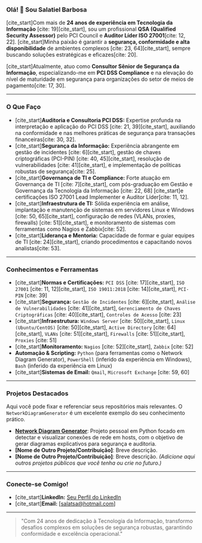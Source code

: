 ### Olá! 👋 Sou Salatiel Barbosa

[cite_start]Com mais de **24 anos de experiência em Tecnologia da Informação** [cite: 19][cite_start], sou um profissional **QSA (Qualified Security Assessor)** pelo PCI Council e **Auditor Líder ISO 27001**[cite: 12, 22]. [cite_start]Minha paixão é garantir a **segurança, conformidade e alta disponibilidade** de ambientes complexos [cite: 23, 64][cite_start], sempre buscando soluções estratégicas e eficazes[cite: 20].

[cite_start]Atualmente, atuo como **Consultor Sênior de Segurança da Informação**, especializando-me em **PCI DSS Compliance** e na elevação do nível de maturidade em segurança para organizações do setor de meios de pagamento[cite: 17, 30].

---

### O Que Faço

* [cite_start]**Auditoria e Consultoria PCI DSS:** Expertise profunda na interpretação e aplicação do PCI DSS [cite: 21, 39][cite_start], auxiliando na conformidade e nas melhores práticas de segurança para transações financeiras[cite: 30, 32].
* [cite_start]**Segurança da Informação:** Experiência abrangente em gestão de incidentes [cite: 6][cite_start], gestão de chaves criptográficas (PCI-PIN) [cite: 40, 45][cite_start], resolução de vulnerabilidades [cite: 41][cite_start], e implementação de políticas robustas de segurança[cite: 25].
* [cite_start]**Governança de TI e Compliance:** Forte atuação em Governança de TI [cite: 7][cite_start], com pós-graduação em Gestão e Governança da Tecnologia da Informação [cite: 22, 68] [cite_start]e certificações ISO 27001 Lead Implementer e Auditor Líder[cite: 11, 12].
* [cite_start]**Infraestrutura de TI:** Sólida experiência em análise, implantação e manutenção de sistemas em servidores Linux e Windows [cite: 50, 65][cite_start], configuração de redes (VLANs, proxies, firewalls) [cite: 51][cite_start], e monitoramento de sistemas com ferramentas como Nagios e Zabbix[cite: 52].
* [cite_start]**Liderança e Mentoria:** Capacidade de formar e guiar equipes de TI [cite: 24][cite_start], criando procedimentos e capacitando novos analistas[cite: 53].

---

### Conhecimentos e Ferramentas

* [cite_start]**Normas e Certificações:** `PCI DSS` [cite: 17][cite_start], `ISO 27001` [cite: 11, 12][cite_start], `ISO 19011:2018` [cite: 14][cite_start], `PCI-PIN` [cite: 39]
* [cite_start]**Segurança:** `Gestão de Incidentes` [cite: 6][cite_start], `Análise de Vulnerabilidades` [cite: 41][cite_start], `Gerenciamento de Chaves Criptográficas` [cite: 40][cite_start], `Controles de Acesso` [cite: 23]
* [cite_start]**Infraestrutura:** `Windows Server` [cite: 50][cite_start], `Linux (Ubuntu/CentOS)` [cite: 50][cite_start], `Active Directory` [cite: 64][cite_start], `VLANs` [cite: 51][cite_start], `Firewalls` [cite: 51][cite_start], `Proxies` [cite: 51]
* [cite_start]**Monitoramento:** `Nagios` [cite: 52][cite_start], `Zabbix` [cite: 52]
* **Automação & Scripting:** `Python` (para ferramentas como o Network Diagram Generator), `PowerShell` (inferido da experiência em Windows), `Bash` (inferido da experiência em Linux)
* [cite_start]**Sistemas de Email:** `Qmail`, `Microsoft Exchange` [cite: 59, 60]

---

### Projetos Destacados

Aqui você pode fixar e referenciar seus repositórios mais relevantes. O `NetworkDiagramGenerator` é um excelente exemplo do seu conhecimento prático.

* **[Network Diagram Generator](https://github.com/SeuUsuario/NetworkDiagramGenerator)**: Projeto pessoal em Python focado em detectar e visualizar conexões de rede em hosts, com o objetivo de gerar diagramas explicativos para segurança e auditoria.
* **[Nome de Outro Projeto/Contribuição]**: Breve descrição.
* **[Nome de Outro Projeto/Contribuição]**: Breve descrição.
    *(Adicione aqui outros projetos públicos que você tenha ou crie no futuro.)*

---

### Conecte-se Comigo!

* [cite_start]**LinkedIn:** [Seu Perfil do LinkedIn](https://www.linkedin.com/in/salatiel-barbosa-b5331067/) 
* [cite_start]**Email:** [salatsa@hotmail.com] 

---

> "Com 24 anos de dedicação à Tecnologia da Informação, transformo desafios complexos em soluções de segurança robustas, garantindo conformidade e excelência operacional."
